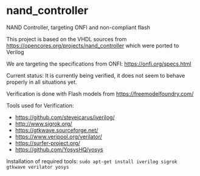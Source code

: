 # nand_controller
NAND Controller, targeting ONFI and non-compliant flash

This project is based on the VHDL sources from https://opencores.org/projects/nand_controller which were ported to Verilog

We are targeting the specifications from ONFI: https://onfi.org/specs.html

Current status: It is currently being verified, it does not seem to behave properly in all situations yet.

Verification is done with Flash models from https://freemodelfoundry.com/

Tools used for Verification:
* https://github.com/steveicarus/iverilog/
* http://www.sigrok.org/
* https://gtkwave.sourceforge.net/
* https://www.veripool.org/verilator/
* https://surfer-project.org/
* https://github.com/YosysHQ/yosys

Installation of required tools:
```sudo apt-get install iverilog sigrok gtkwave verilator yosys```
